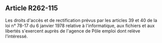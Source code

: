 ## Article R262-115

Les droits d'accès et de rectification prévus par les articles 39 et 40 de la loi n° 78-17 du 6 janvier 1978
relative à l'informatique, aux fichiers et aux libertés s'exercent auprès de l'agence de Pôle emploi dont relève
l'intéressé.

